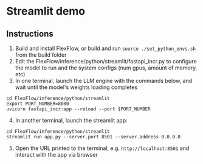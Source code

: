 # Streamlit demo

## Instructions

1. Build and install FlexFlow, or build and run `source ./set_python_envs.sh` from the build folder
2. Edit the FlexFlow/inference/python/streamlit/fastapi_incr.py to configure the model to run and the system configs (num gpus, amount of memory, etc)
3. In one terminal, launch the LLM engine with the commands below, and wait until the model's weights loading completes
```
cd FlexFlow/inference/python/streamlit
export PORT_NUMBER=8080
uvicorn fastapi_incr:app --reload --port $PORT_NUMBER
```
4. In another terminal, launch the streamlit app:
```
cd FlexFlow/inference/python/streamlit
streamlit run app.py --server.port 8501 --server.address 0.0.0.0
```
5. Open the URL printed to the terminal, e.g. `http://localhost:8501` and interact with the app via browser

